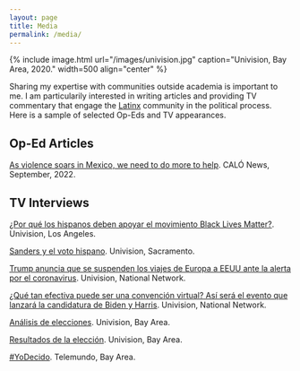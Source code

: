 ```yaml
---
layout: page
title: Media
permalink: /media/
---
```


{% include image.html url="/images/univision.jpg" caption="Univision, Bay Area, 2020." width=500 align="center" %}

Sharing my expertise with communities outside academia is important to me. I am particularily interested in writing articles and providing TV commentary that engage the [Latinx](https://en.wikipedia.org/wiki/Latinx) community in the political process. Here is a sample of selected Op-Eds and TV appearances. 

## Op-Ed Articles

[As violence soars in Mexico, we need to do more to help](https://calo.org/2022/09/20/calo-commentary-as-violence-soars-in-mexico-we-need-to-do-more/). CALÓ News, September, 2022. 

## TV Interviews 

[¿Por qué los hispanos deben apoyar el movimiento Black Lives Matter?](https://www.univision.com/local/los-angeles-kmex/elecciones-estados-unidos-2020/por-que-los-hispanos-deben-apoyar-el-movimiento-black-lives-matter-video). Univision, Los Angeles. 

[Sanders y el voto hispano](https://www.univision.com/local/sacramento-kuvs/elecciones-estados-unidos-2020/la-campana-de-sanders-confia-en-que-el-voto-hispano-lo-ayude-a-ganar-el-supermartes-en-california). Univision, Sacramento.

[Trump anuncia que se suspenden los viajes de Europa a EEUU ante la alerta por el coronavirus](https://www.univision.com/shows/noticiero-univision/trump-anuncia-que-se-suspenden-los-viajes-de-europa-a-eeuu-ante-la-alerta-por-el-coronavirus-video). Univision, National Network.

[¿Qué tan efectiva puede ser una convención virtual? Así será el evento que lanzará la candidatura de Biden y Harris](https://www.univision.com/shows/noticiero-univision/que-tan-efectiva-puede-ser-una-convencion-virtual-asi-sera-el-evento-que-lanzara-la-candidatura-de-biden-y-harris-video). Univision, National Network. 

[Análisis de elecciones](https://www.univision.com/local/san-francisco-kdtv/expertos-explican-como-impacta-la-participacion-de-california-por-primera-vez-en-un-supermartes-video). Univision, Bay Area. 

[Resultados de la elección](https://www.univision.com/local/san-francisco-kdtv/que-paso-anoche-experto-resume-los-resultados-de-las-elecciones-primarias-del-martes-video). Univision, Bay Area. 

[#YoDecido](https://www.telemundoareadelabahia.com/videos/elecciones-primarias-en-nueva-york_tlmd-area-de-la-bahia/1941277/). Telemundo, Bay Area. 



